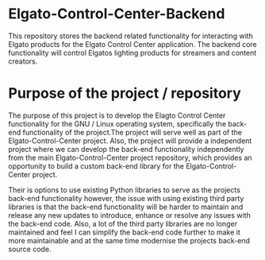 # Elgato-Control-Center-Backend
This repository stores the backend related functionality for interacting with Elgato products for the Elgato Control Center application.  The backend core functionality will control Elgatos lighting products for streamers and content creators.

# Purpose of the project / repository
The purpose of this project is to develop the Elagto Control Center functionality for the GNU / Linux operating system, specifically the back-end functionality of the 
project.The project will serve well as part of the Elgato-Control-Center project. Also, the project will provide a independent project where we can develop the back-end functionality independently from the main Elgato-Control-Center project repository, which provides an opportunity to build a custom back-end library for the Elgato-Control-Center project.

Their is options to use existing Python libraries to serve as the projects back-end functionality however, the issue with using existing third party libraries is that the back-end functionality will be harder to maintain and release any new updates to introduce, enhance or resolve any issues with the back-end code. Also, a lot of the third party libraries are no longer maintained and feel I can simplify the back-end code further to make it more maintainable and at the same time modernise the projects back-end source code. 
